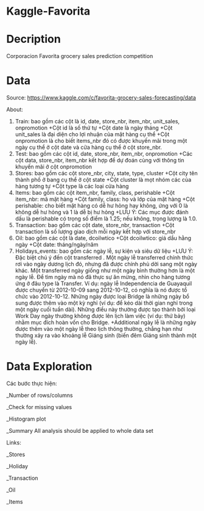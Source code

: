 # Kaggle-Favorita
# Decription
Corporacion Favorita grocery sales prediction competition
# Data
Source: https://www.kaggle.com/c/favorita-grocery-sales-forecasting/data

About:
 1. Train: bao gồm các cột là id, date, store_nbr, item_nbr, unit_sales, onpromotion
  +Cột id là số thứ tự
  +Cột date là ngày tháng
  +Cột unit_sales là đại diện cho lợi nhuận của mặt hàng cụ thể
  +Cột onpromotion là cho biết items_nbr đó có được khuyến mãi trong một ngày cụ thể ở cột date và cửa hàng cụ thể ở cột store_nbr.
 2. Test: bao gồm các cột id, date, store_nbr, item_nbr, onpromotion
  +Các cột data, store_nbr, item_nbr kết hợp để dự đoán cùng với thông tin khuyến mãi ở cột onpromotion
 3. Stores: bao gồm các cột store_nbr, city, state, type, cluster
  +Cột city tên thành phố ở bang cụ thể ở cột state
  +Cột cluster là mọt nhóm các của hàng tương tự
  +Cột type là các loại cửa hàng
 4. Items: bao gồm các cột item_nbr, family, class, perishable
  +Cột item_nbr: mã mặt hàng
  +Cột family, class: họ và lớp của mặt hàng
  +Cột perishable: cho biết mặt hàng có dễ hư hỏng hay không, ứng với 0 là không dễ hư hỏng và 1 là dễ bị hư hỏng
  +LƯU Ý: Các mục được đánh dấu là perishable có trọng số điểm là 1.25;   nếu không, trọng lượng là 1.0.
 5. Transaction: bao gồm các cột date, store_nbr, transaction
  +Cột transaction là số lượng giao dịch mỗi ngày kết hợp với store_nbr
 6. Oil: bao gồm các cột là date, dcoilwtico
  +Cột dcoilwtico: giá dầu hằng ngày
  +Cột date: tháng/ngày/năm
 7. Holidays_events: bao gồm các ngày lễ, sự kiện và siêu dữ liệu
  +LƯU Ý: Đặc biệt chú ý đến cột transferred . Một ngày lễ transferred chính thức rơi vào ngày dương lịch đó, nhưng đã được chính phủ dời sang một ngày khác. Một transferred ngày giống như một ngày bình thường hơn là một ngày lễ. Để tìm ngày mà nó đã thực sự ăn mừng, nhìn cho hàng tương ứng ở đâu type là Transfer. Ví dụ: ngày lễ Independencia de Guayaquil được chuyển từ 2012-10-09 sang 2012-10-12, có nghĩa là nó được tổ chức vào 2012-10-12. Những ngày được loại Bridge là những ngày bổ sung được thêm vào một kỳ nghỉ (ví dụ: để kéo dài thời gian nghỉ trong một ngày cuối tuần dài). Những điều này thường được tạo thành bởi loại Work Day ngày thường không được lên lịch làm việc (ví dụ: thứ bảy) nhằm mục đích hoàn vốn cho Bridge.
  +Additional ngày lễ là những ngày được thêm vào một ngày lễ theo lịch thông thường, chẳng hạn như thường xảy ra vào khoảng lễ Giáng sinh (biến đêm Giáng sinh thành một ngày lễ).
# Data Exploration
Các bước thực hiện:

_Number of rows/columns

_Check for missing values

_Histogram plot

_Summary All analysis should be applied to whole data set

Links:

_Stores

_Holiday

_Transaction

_Oil

_Items




